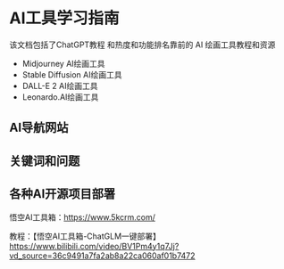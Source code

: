 # AI工具学习指南

该文档包括了ChatGPT教程
和热度和功能排名靠前的 AI 绘画工具教程和资源

- Midjourney AI绘画工具
- Stable Diffusion AI绘画工具
- DALL-E 2 AI绘画工具
- Leonardo.AI绘画工具

## AI导航网站

## 关键词和问题

## 各种AI开源项目部署

悟空AI工具箱：<https://www.5kcrm.com/>

教程：【悟空AI工具箱-ChatGLM一键部署】<https://www.bilibili.com/video/BV1Pm4y1q7Jj?vd_source=36c9491a7fa2ab8a22ca060af01b7472>
